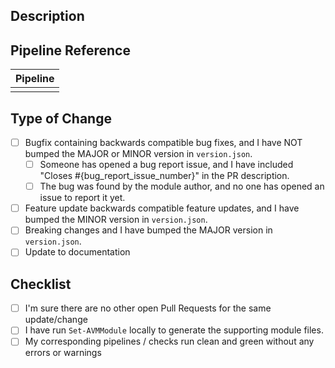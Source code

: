 ## Description

<!--

>Thank you for your contribution !

> Please include a summary of the change and which issue is fixed.
> Please also include the context.
> List any dependencies that are required for this change.

Fixes #123
Fixes #456

Closes #123
Closes #456
-->

## Pipeline Reference
<!-- Insert your Pipeline Status Badge below -->

| Pipeline |
| - |
| |

## Type of Change

<!-- Use the check-boxes [x] on the options that are relevant. -->

- [ ] Bugfix containing backwards compatible bug fixes, and I have NOT bumped the MAJOR or MINOR version in `version.json`.
  - [ ] Someone has opened a bug report issue, and I have included "Closes #{bug_report_issue_number}" in the PR description.
  - [ ] The bug was found by the module author, and no one has opened an issue to report it yet.
- [ ] Feature update backwards compatible feature updates, and I have bumped the MINOR version in `version.json`.
- [ ] Breaking changes and I have bumped the MAJOR version in `version.json`.
- [ ] Update to documentation

## Checklist

- [ ] I'm sure there are no other open Pull Requests for the same update/change
- [ ] I have run `Set-AVMModule` locally to generate the supporting module files.
- [ ] My corresponding pipelines / checks run clean and green without any errors or warnings
